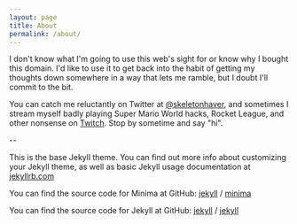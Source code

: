 ```yaml
---
layout: page
title: About
permalink: /about/
---
```


I don't know what I'm going to use this web's sight for or know why I bought this domain. I'd like to use it to get back into the habit of getting my thoughts down somewhere in a way that lets me ramble, but I doubt I'll commit to the bit.

You can catch me reluctantly on Twitter at [@skeletonhaver](https://twitter.com/skeletonhaver), and sometimes I stream myself badly playing Super Mario World hacks, Rocket League, and other nonsense on [Twitch](https://twitch.tv/tuffghost). Stop by sometime and say "hi".

--

This is the base Jekyll theme. You can find out more info about customizing your Jekyll theme, as well as basic Jekyll usage documentation at [jekyllrb.com](https://jekyllrb.com/)

You can find the source code for Minima at GitHub:
[jekyll][jekyll-organization] /
[minima](https://github.com/jekyll/minima)

You can find the source code for Jekyll at GitHub:
[jekyll][jekyll-organization] /
[jekyll](https://github.com/jekyll/jekyll)


[jekyll-organization]: https://github.com/jekyll
